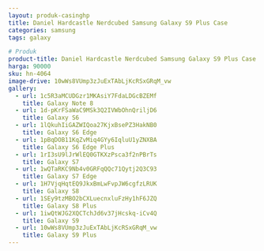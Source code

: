 ```yaml
---
layout: produk-casinghp
title: Daniel Hardcastle Nerdcubed Samsung Galaxy S9 Plus Case
categories: samsung
tags: galaxy

# Produk
product-title: Daniel Hardcastle Nerdcubed Samsung Galaxy S9 Plus Case
harga: 90000
sku: hn-4064
image-drive: 10wWs8VUmp3zJuExTAbLjKcRSxGRqM_vw
gallery:
  - url: 1c5R3aMCUDGzr1MKAsiY7FdaLDGcBZEMf
    title: Galaxy Note 8
  - url: 1d-pKrFSaWaC9MSk3Q2IVWbOhnQriljD6
    title: Galaxy S6
  - url: 1lQkuhIiGAZWIQoa27KjxBsePZ3HakNB0
    title: Galaxy S6 Edge
  - url: 1pBqDOB11KqZvMiq4GYy6IqluU1yZNXBA
    title: Galaxy S6 Edge Plus
  - url: 1rI3sU9lJrWlEQ0GTKXzPsca3f2nPBrTs
    title: Galaxy S7
  - url: 1wQTaRKC9Nb4v0GRFqQQc71Qytj2Q3C93
    title: Galaxy S7 Edge
  - url: 1H7VjqHqtEQ9JkxBmLwFvpJW6cgfzLRUK
    title: Galaxy S8
  - url: 1SEy9tzMBO2bCXLuecnxluFzHy1hF6JZQ
    title: Galaxy S8 Plus
  - url: 1iwQtWJG2XQCTchJd6v37jHcskq-iCv4Q
    title: Galaxy S9
  - url: 10wWs8VUmp3zJuExTAbLjKcRSxGRqM_vw
    title: Galaxy S9 Plus
---
```

